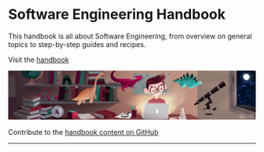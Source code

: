 # Software Engineering Handbook

This handbook is all about Software Engineering, from overview on 
general topics to step-by-step guides and recipes.

Visit the [handbook](/Handbook)

[![handbook access](/images//geeky-boy-5-1.png)](/Handbook)


Contribute to the [handbook content on GitHub][1]

---

[1]: https://github.com/uribench/software-engineering-handbook
